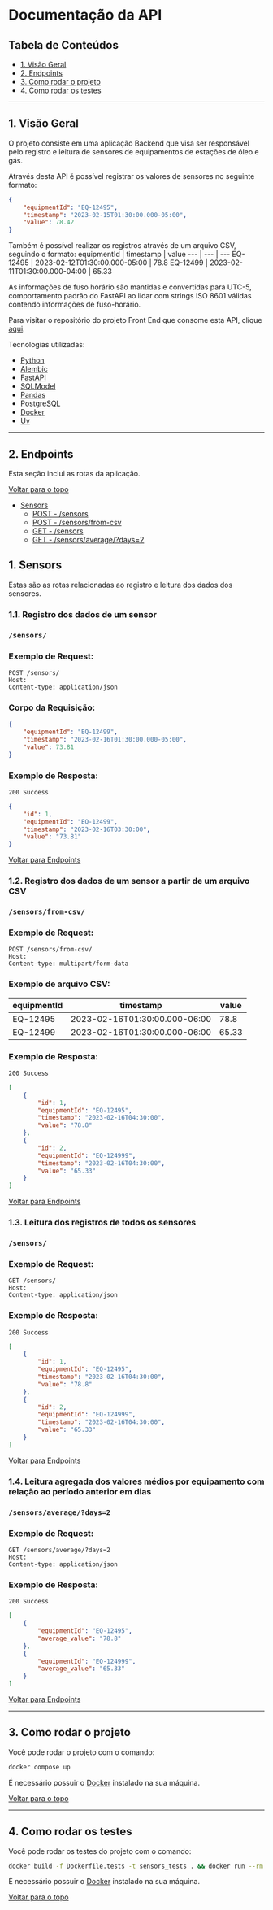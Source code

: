 # Documentação da API 

## Tabela de Conteúdos
  - [1. Visão Geral](#1-visão-geral)
  - [2. Endpoints](#2-endpoints)
  - [3. Como rodar o projeto](#3-como-rodar-o-projeto)
  - [4. Como rodar os testes](#4-como-rodar-os-testes)

---
## 1. Visão Geral

O projeto consiste em uma aplicação Backend que visa ser responsável pelo registro e leitura de sensores de equipamentos de estações de óleo e gás.

Através desta API é possível registrar os valores de sensores no seguinte formato:

```json
{
    "equipmentId": "EQ-12495",
    "timestamp": "2023-02-15T01:30:00.000-05:00",
    "value": 78.42
}
```

Também é possível realizar os registros através de um arquivo CSV, seguindo o formato:
equipmentId | timestamp | value 
--- | --- | --- 
EQ-12495 | 2023-02-12T01:30:00.000-05:00 | 78.8
EQ-12499 | 2023-02-11T01:30:00.000-04:00 | 65.33

As informações de fuso horário são mantidas e convertidas para UTC-5, comportamento padrão do FastAPI ao lidar com strings ISO 8601 válidas contendo informações de fuso-horário.

Para visitar o repositório do projeto Front End que consome esta API, clique <a href="https://github.com/zaquinn/sensors_monitoring_frontend" target="_blank">aqui</a>.

Tecnologias utilizadas:
- [Python](https://www.python.org/)
- [Alembic](https://alembic.sqlalchemy.org/en/latest/)
- [FastAPI](https://fastapi.tiangolo.com/)
- [SQLModel](https://sqlmodel.tiangolo.com/)
- [Pandas](https://pandas.pydata.org/docs/)
- [PostgreSQL](https://www.postgresql.org/docs/)
- [Docker](https://docs.docker.com/)
- [Uv](https://docs.astral.sh/uv/)

---
## 2. Endpoints

Esta seção inclui as rotas da aplicação.

[ Voltar para o topo ](#tabela-de-conteúdos)

- [Sensors](#1-sensors)
    - [POST - /sensors](#11-registro-dos-dados-de-um-sensor)
    - [POST - /sensors/from-csv](#12-registro-dos-dados-de-um-sensor-a-partir-de-um-arquivo-csv)
    - [GET - /sensors](#13-leitura-dos-registros-de-todos-os-sensores)
    - [GET - /sensors/average/?days=2](#14-leitura-agregada-dos-valores-médios-por-equipamento-com-relação-ao-período-anterior-em-dias)
    
## 1. Sensors
Estas são as rotas relacionadas ao registro e leitura dos dados dos sensores.



### 1.1. Registro dos dados de um sensor
### `/sensors/`

### Exemplo de Request:
```
POST /sensors/
Host: 
Content-type: application/json
```

### Corpo da Requisição:
```json
{
    "equipmentId": "EQ-12499",
    "timestamp": "2023-02-16T01:30:00.000-05:00",
    "value": 73.81
}
```
### Exemplo de Resposta:
```
200 Success
```

```json
{
	"id": 1,
	"equipmentId": "EQ-12499",
	"timestamp": "2023-02-16T03:30:00",
	"value": "73.81"
}
```
[ Voltar para Endpoints ](#2-endpoints)

### 1.2. Registro dos dados de um sensor a partir de um arquivo CSV
### `/sensors/from-csv/`

### Exemplo de Request:
```
POST /sensors/from-csv/
Host: 
Content-type: multipart/form-data
```

### Exemplo de arquivo CSV:
equipmentId | timestamp | value 
--- | --- | --- 
EQ-12495 | 2023-02-16T01:30:00.000-06:00 | 78.8
EQ-12499 | 2023-02-16T01:30:00.000-06:00 | 65.33
### Exemplo de Resposta:
```
200 Success
```

```json
[  
    {
        "id": 1,
        "equipmentId": "EQ-12495",
        "timestamp": "2023-02-16T04:30:00",
        "value": "78.8"
    },
    {
        "id": 2,
        "equipmentId": "EQ-124999",
        "timestamp": "2023-02-16T04:30:00",
        "value": "65.33"
    }
]
```
[ Voltar para Endpoints ](#2-endpoints)

### 1.3. Leitura dos registros de todos os sensores
### `/sensors/`

### Exemplo de Request:
```
GET /sensors/
Host: 
Content-type: application/json
```

### Exemplo de Resposta:
```
200 Success
```

```json
[  
    {
        "id": 1,
        "equipmentId": "EQ-12495",
        "timestamp": "2023-02-16T04:30:00",
        "value": "78.8"
    },
    {
        "id": 2,
        "equipmentId": "EQ-124999",
        "timestamp": "2023-02-16T04:30:00",
        "value": "65.33"
    }
]
```
[ Voltar para Endpoints ](#2-endpoints)

### 1.4. Leitura agregada dos valores médios por equipamento com relação ao período anterior em dias
### `/sensors/average/?days=2`

### Exemplo de Request:
```
GET /sensors/average/?days=2
Host: 
Content-type: application/json
```

### Exemplo de Resposta:
```
200 Success
```

```json
[  
    {
        "equipmentId": "EQ-12495",
        "average_value": "78.8"
    },
    {
        "equipmentId": "EQ-124999",
        "average_value": "65.33"
    }
]
```
[ Voltar para Endpoints ](#2-endpoints)

---
## 3. Como rodar o projeto

Você pode rodar o projeto com o comando:

```bash
docker compose up
```

É necessário possuir o <a href="https://www.docker.com/" target="_blank">Docker</a> instalado na sua máquina.

[ Voltar para o topo ](#tabela-de-conteúdos)

---
## 4. Como rodar os testes

Você pode rodar os testes do projeto com o comando:

```bash
docker build -f Dockerfile.tests -t sensors_tests . && docker run --rm sensors_tests
```

É necessário possuir o <a href="https://www.docker.com/" target="_blank">Docker</a> instalado na sua máquina.

[ Voltar para o topo ](#tabela-de-conteúdos)